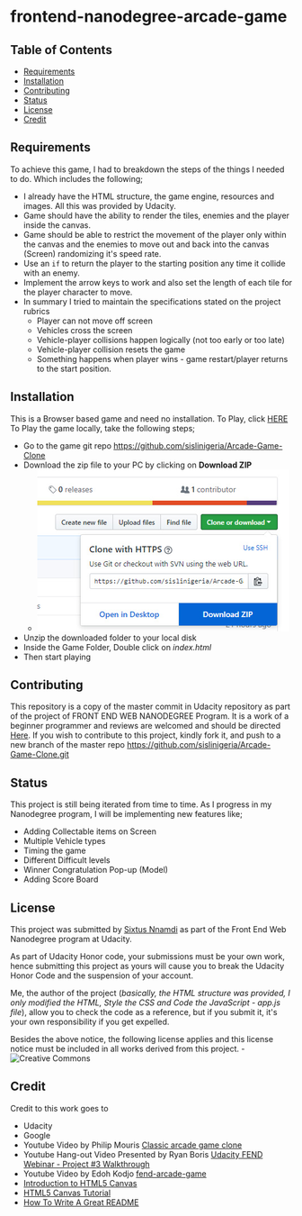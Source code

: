 frontend-nanodegree-arcade-game
===============================

## Table of Contents

* [Requirements](#requirements)
* [Installation](#installation)
* [Contributing](#contributing)
* [Status](#status)
* [License](#license)
* [Credit](#credit)

## Requirements

To achieve this game, I had to breakdown the steps of the things I needed to do. Which includes the following;
* I already have the HTML structure, the game engine, resources and images. All this was provided by Udacity.
* Game should have the ability to render the tiles, enemies and the player inside the canvas.
* Game should be able to restrict the movement of the player only within the canvas and the enemies to move out and back into the canvas (Screen) randomizing it's speed rate.
* Use an `if` to return the player to the starting position any time it collide with an enemy.
* Implement the arrow keys to work and also set the length of each tile for the player character to move.
* In summary I tried to maintain the specifications stated on the project rubrics
    * Player can not move off screen
    * Vehicles cross the screen
    * Vehicle-player collisions happen logically (not too early or too late)
    * Vehicle-player collision resets the game
    * Something happens when player wins - game restart/player returns to the start position.

## Installation

This is a Browser based game and need no installation. 
To Play, click [HERE](https://sislinigeria.github.io/Arcade-Game-Clone/)
To Play the game locally, take the following steps;
* Go to the game git repo https://github.com/sislinigeria/Arcade-Game-Clone
* Download the zip file to your PC by clicking on **Download ZIP**
    * ![How to](images/local.jpg)
* Unzip the downloaded folder to your local disk
* Inside the Game Folder, Double click on *index.html*
* Then start playing

## Contributing

This repository is a copy of the master commit in Udacity repository as part of the project of FRONT END WEB NANODEGREE Program. It is a work of a beginner programmer and reviews are welcomed and should be directed [Here](mailto:sixtus.nnamdi@gmail.com). 
If you wish to contribute to this project, kindly fork it, and push to a new branch of the master repo https://github.com/sislinigeria/Arcade-Game-Clone.git

## Status

This project is still being iterated from time to time. As I progress in my Nanodegree program, I will be implementing new features like;
* Adding Collectable items on Screen
* Multiple Vehicle types
* Timing the game
* Different Difficult levels
* Winner Congratulation Pop-up (Model)
* Adding Score Board

## License

This project was submitted by [Sixtus Nnamdi](www.linkedin.com/in/sixtus-nnamdi) as part of the Front End Web Nanodegree program at Udacity.

As part of Udacity Honor code, your submissions must be your own work, hence submitting this project as yours will cause you to break the Udacity Honor Code and the suspension of your account.

Me, the author of the project (*basically, the HTML structure was provided, I only modified the HTML, Style the CSS and Code the JavaScript - app.js file*), allow you to check the code as a reference, but if you submit it, it's your own responsibility if you get expelled.

Besides the above notice, the following license applies and this license notice must be included in all works derived from this project. - ![Creative Commons](https://openaid.se/wp-content/uploads/2015/03/pdm-cc0-.png)

##  Credit

Credit to this work goes to
* Udacity
* Google
* Youtube Video by Philip Mouris [Classic arcade game clone ](https://youtu.be/1YHkmEBznac)
* Youtube Hang-out Video Presented by Ryan Boris [Udacity FEND Webinar - Project #3 Walkthrough](https://youtu.be/JcQYGbg0IkQ)
* Youtube Video by Edoh Kodjo [fend-arcade-game](https://youtu.be/mgFWZGpj3IE)
* [Introduction to HTML5 Canvas](https://medium.com/@AmyScript/introduction-to-html5-canvas-8c1bad20e855)
* [HTML5 Canvas Tutorial](https://www.sitepoint.com/html5-canvas-tutorial-introduction/)
* [How To Write A Great README](https://robots.thoughtbot.com/how-to-write-a-great-readme)